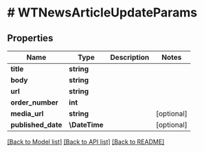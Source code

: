 # # WTNewsArticleUpdateParams

## Properties

Name | Type | Description | Notes
------------ | ------------- | ------------- | -------------
**title** | **string** |  |
**body** | **string** |  |
**url** | **string** |  |
**order_number** | **int** |  |
**media_url** | **string** |  | [optional]
**published_date** | **\DateTime** |  | [optional]

[[Back to Model list]](../../README.md#models) [[Back to API list]](../../README.md#endpoints) [[Back to README]](../../README.md)
